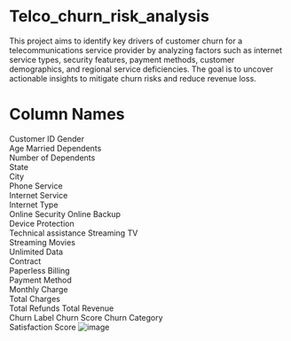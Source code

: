 # Telco_churn_risk_analysis
This project aims to identify key drivers of customer churn for a telecommunications service provider by analyzing factors such as internet service types, security features, payment methods, customer demographics, and regional service deficiencies. The goal is to uncover actionable insights to mitigate churn risks and reduce revenue loss.
# Column Names
Customer ID	
Gender	
Age	
Married	
Dependents	
Number of Dependents	
State	
City	
Phone Service	
Internet Service	
Internet Type	
Online Security	
Online Backup	
Device Protection	
Technical assistance
Streaming TV	
Streaming Movies	
Unlimited Data	
Contract	
Paperless Billing	
Payment Method	
Monthly Charge	
Total Charges	
Total Refunds
Total Revenue	
Churn Label	
Churn Score	
Churn Category	
Satisfaction Score
![image](https://github.com/user-attachments/assets/c129ce0d-ab3c-40d3-861c-fb1f82785d40)
